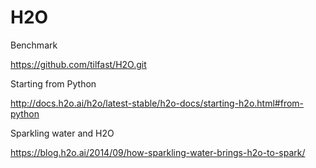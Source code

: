 # H2O


Benchmark

https://github.com/tilfast/H2O.git


Starting from Python

http://docs.h2o.ai/h2o/latest-stable/h2o-docs/starting-h2o.html#from-python


Sparkling water and H2O

https://blog.h2o.ai/2014/09/how-sparkling-water-brings-h2o-to-spark/
